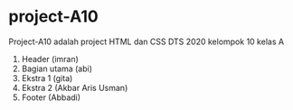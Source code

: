 # project-A10
Project-A10 adalah project HTML dan CSS DTS 2020 kelompok 10 kelas A
1. Header (imran)
2. Bagian utama (abi)
3. Ekstra 1 (gita)
4. Ekstra 2 (Akbar Aris Usman)
5. Footer (Abbadi)
